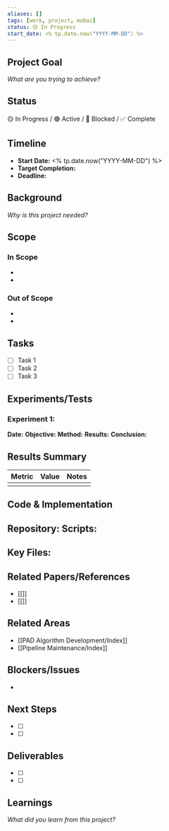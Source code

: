 ```yaml
---
aliases: []
tags: [work, project, mobai]
status: 🟡 In Progress
start_date: <% tp.date.now("YYYY-MM-DD") %>
---
```


## Project Goal
*What are you trying to achieve?*


## Status
🟡 In Progress / 🟢 Active / 🔴 Blocked / ✅ Complete

## Timeline
- **Start Date:** <% tp.date.now("YYYY-MM-DD") %>
- **Target Completion:** 
- **Deadline:** 

## Background
*Why is this project needed?*


## Scope
### In Scope
- 
- 

### Out of Scope
- 
- 

## Tasks
- [ ] Task 1
- [ ] Task 2
- [ ] Task 3

## Experiments/Tests

### Experiment 1:
**Date:**
**Objective:**
**Method:**
**Results:**
**Conclusion:**

## Results Summary

| Metric | Value | Notes |
|--------|-------|-------|
|        |       |       |

## Code & Implementation
**Repository:**
**Scripts:**
- 

**Key Files:**
- 

## Related Papers/References
- [[]]
- [[]]

## Related Areas
- [[PAD Algorithm Development/Index]]
- [[Pipeline Maintenance/Index]]

## Blockers/Issues
- 

## Next Steps
- [ ] 
- [ ] 

## Deliverables
- [ ] 
- [ ] 

## Learnings
*What did you learn from this project?*
